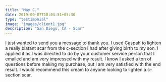 ```yaml
---
title: "May C."
date: 2019-09-07T18:04:51+05:30
type: "testimonial"
image: "images/client1.jpg"
description: "San Diego, CA - Scar"
---
```

I just wanted to send you a message to thank you. I used Caspah to lighten a really blatant scar from the c-section I had after giving birth to my son. I applied it as I was directed to do by your customer service person that I emailed and am very impressed with my result. I know I asked a ton of questions before making my purchase, but I am very satisfied with the end result. I would recommend this cream to anyone looking to lighten a c-section scar.

